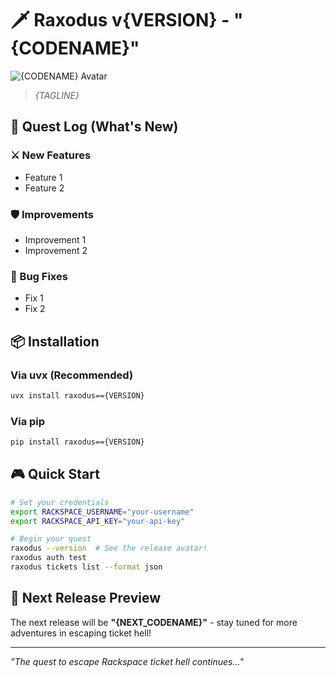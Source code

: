# 🗡️ Raxodus v{VERSION} - "{CODENAME}"

![{CODENAME} Avatar](https://api.dicebear.com/9.x/pixel-art/svg?seed={CODENAME})

> *{TAGLINE}*

## 📜 Quest Log (What's New)

### ⚔️ New Features
- Feature 1
- Feature 2

### 🛡️ Improvements
- Improvement 1
- Improvement 2

### 🔧 Bug Fixes
- Fix 1
- Fix 2

## 📦 Installation

### Via uvx (Recommended)
```bash
uvx install raxodus=={VERSION}
```

### Via pip
```bash
pip install raxodus=={VERSION}
```

## 🎮 Quick Start

```bash
# Set your credentials
export RACKSPACE_USERNAME="your-username"
export RACKSPACE_API_KEY="your-api-key"

# Begin your quest
raxodus --version  # See the release avatar!
raxodus auth test
raxodus tickets list --format json
```

## 🏰 Next Release Preview

The next release will be **"{NEXT_CODENAME}"** - stay tuned for more adventures in escaping ticket hell!

---

*"The quest to escape Rackspace ticket hell continues..."*